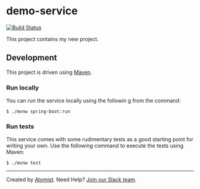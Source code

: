 # demo-service

[![Build Status](https://travis-ci.org/atomisthqa/demo-service.svg?branch=master)](https://travis-ci.org/atomisthqa/demo-service)

This project contains my new project.
 
## Development 
 
This project is driven using [Maven][mvn].
 
[mvn]: https://maven.apache.org/c 
 
### Run locally
 
You can run the service locally using the followin g from the command:

```
$ ./mvnw spring-boot:run
```

### Run tests

This service comes with some rudimentary tests as a good starting
point for writing your own.  Use the following command to execute the
tests using Maven:

```
$ ./mvnw test
```

---
Created by [Atomist][atomist].
Need Help?  [Join our Slack team][slack].

[atomist]: https://www.atomist.com/
[slack]: https://join.atomist.com/
